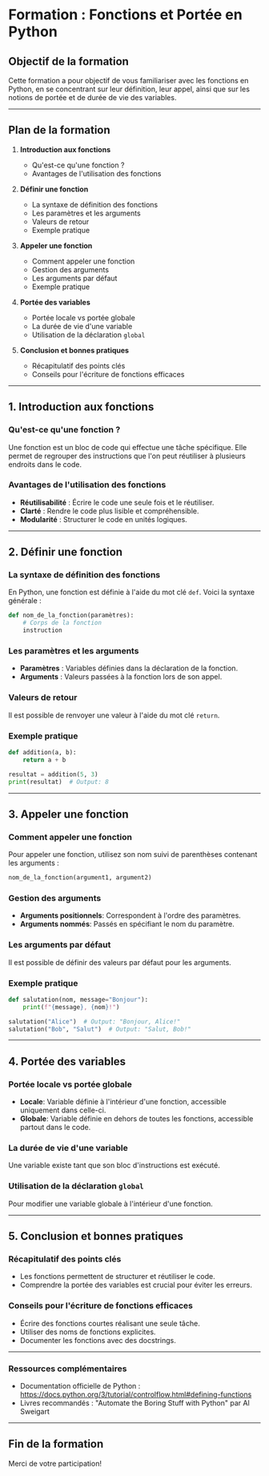 # Formation : Fonctions et Portée en Python  

## Objectif de la formation  
Cette formation a pour objectif de vous familiariser avec les fonctions en Python, en se concentrant sur leur définition, leur appel, ainsi que sur les notions de portée et de durée de vie des variables.


---  

## Plan de la formation  
1. **Introduction aux fonctions**  
   - Qu'est-ce qu'une fonction ?  
   - Avantages de l'utilisation des fonctions  

2. **Définir une fonction**  
   - La syntaxe de définition des fonctions  
   - Les paramètres et les arguments  
   - Valeurs de retour  
   - Exemple pratique  

3. **Appeler une fonction**  
   - Comment appeler une fonction  
   - Gestion des arguments  
   - Les arguments par défaut  
   - Exemple pratique  

4. **Portée des variables**  
   - Portée locale vs portée globale  
   - La durée de vie d'une variable  
   - Utilisation de la déclaration `global`  

5. **Conclusion et bonnes pratiques**  
   - Récapitulatif des points clés  
   - Conseils pour l'écriture de fonctions efficaces  

---  

## 1. Introduction aux fonctions  
### Qu'est-ce qu'une fonction ?  
Une fonction est un bloc de code qui effectue une tâche spécifique. Elle permet de regrouper des instructions que l'on peut réutiliser à plusieurs endroits dans le code.

### Avantages de l'utilisation des fonctions  
- **Réutilisabilité** : Écrire le code une seule fois et le réutiliser.  
- **Clarté** : Rendre le code plus lisible et compréhensible.  
- **Modularité** : Structurer le code en unités logiques.

---  

## 2. Définir une fonction  
### La syntaxe de définition des fonctions  
En Python, une fonction est définie à l'aide du mot clé `def`. Voici la syntaxe générale :  
```python  
def nom_de_la_fonction(paramètres):  
    # Corps de la fonction  
    instruction  
```  

### Les paramètres et les arguments  
- **Paramètres** : Variables définies dans la déclaration de la fonction.  
- **Arguments** : Valeurs passées à la fonction lors de son appel.  

### Valeurs de retour  
Il est possible de renvoyer une valeur à l'aide du mot clé `return`. 

### Exemple pratique  
```python  
def addition(a, b):  
    return a + b  

resultat = addition(5, 3)  
print(resultat)  # Output: 8  
```  

---  

## 3. Appeler une fonction  
### Comment appeler une fonction  
Pour appeler une fonction, utilisez son nom suivi de parenthèses contenant les arguments :  
```python  
nom_de_la_fonction(argument1, argument2)  
```  

### Gestion des arguments  
- **Arguments positionnels**: Correspondent à l'ordre des paramètres.  
- **Arguments nommés**: Passés en spécifiant le nom du paramètre.  

### Les arguments par défaut  
Il est possible de définir des valeurs par défaut pour les arguments.  

### Exemple pratique  
```python  
def salutation(nom, message="Bonjour"):  
    print(f"{message}, {nom}!")  

salutation("Alice")  # Output: "Bonjour, Alice!"  
salutation("Bob", "Salut")  # Output: "Salut, Bob!"  
```  

---  

## 4. Portée des variables  
### Portée locale vs portée globale  
- **Locale**: Variable définie à l'intérieur d'une fonction, accessible uniquement dans celle-ci.  
- **Globale**: Variable définie en dehors de toutes les fonctions, accessible partout dans le code.  

### La durée de vie d'une variable  
Une variable existe tant que son bloc d'instructions est exécuté.

### Utilisation de la déclaration `global`  
Pour modifier une variable globale à l'intérieur d'une fonction.  

---  

## 5. Conclusion et bonnes pratiques  
### Récapitulatif des points clés  
- Les fonctions permettent de structurer et réutiliser le code.  
- Comprendre la portée des variables est crucial pour éviter les erreurs.  

### Conseils pour l'écriture de fonctions efficaces  
- Écrire des fonctions courtes réalisant une seule tâche.  
- Utiliser des noms de fonctions explicites.  
- Documenter les fonctions avec des docstrings.

---  

### Ressources complémentaires  
- Documentation officielle de Python : https://docs.python.org/3/tutorial/controlflow.html#defining-functions  
- Livres recommandés : "Automate the Boring Stuff with Python" par Al Sweigart  

---  

## Fin de la formation  
Merci de votre participation!